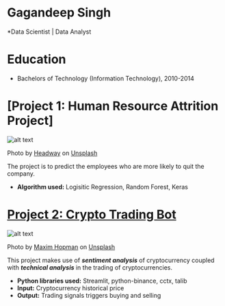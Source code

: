 # Gagandeep Singh
*Data Scientist | Data Analyst

# Education
* Bachelors of Technology (Information Technology), 2010-2014

# [Project 1: Human Resource Attrition Project]
![alt text](andre-francois-mckenzie-iGYiBhdNTpE-unsplash.jpg)

Photo by <a href="https://unsplash.com/@headwayio?utm_source=unsplash&utm_medium=referral&utm_content=creditCopyText">Headway</a> on <a href="https://unsplash.com/s/photos/human-resources?utm_source=unsplash&utm_medium=referral&utm_content=creditCopyText">Unsplash</a>
  
The project is to predict the employees who are more likely to quit the company.
* **Algorithm used:** Logisitic Regression, Random Forest, Keras

# [Project 2: Crypto Trading Bot](http://youtube.com/dataprofessor)
![alt text](maxim-hopman-fiXLQXAhCfk-unsplash.jpg)

Photo by <a href="https://unsplash.com/@nampoh?utm_source=unsplash&utm_medium=referral&utm_content=creditCopyText">Maxim Hopman</a> on <a href="https://unsplash.com/s/photos/cryptocurrency-trading?utm_source=unsplash&utm_medium=referral&utm_content=creditCopyText">Unsplash</a>

This project makes use of ***sentiment analysis*** of cryptocurrency coupled with ***technical analysis*** in the trading of cryptocurrencies.
* **Python libraries used:** Streamlit, python-binance, cctx, talib
* **Input:** Cryptocurrency historical price
* **Output:** Trading signals triggers buying and selling

